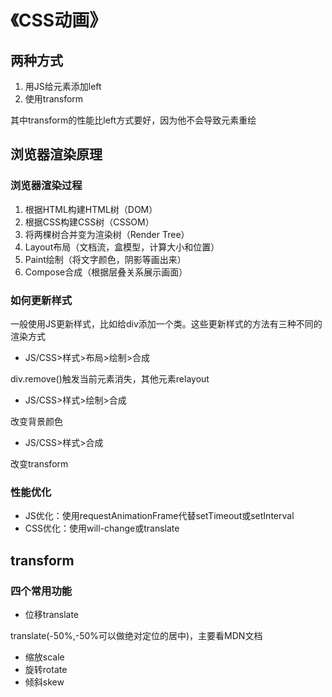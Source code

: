 # 《CSS动画》
## 两种方式
1. 用JS给元素添加left
2. 使用transform

其中transform的性能比left方式要好，因为他不会导致元素重绘
## 浏览器渲染原理
### 浏览器渲染过程
1. 根据HTML构建HTML树（DOM）
2. 根据CSS构建CSS树（CSSOM）
3. 将两棵树合并变为渲染树（Render Tree）
4. Layout布局（文档流，盒模型，计算大小和位置）
5. Paint绘制（将文字颜色，阴影等画出来）
6. Compose合成（根据层叠关系展示画面）
### 如何更新样式
一般使用JS更新样式，比如给div添加一个类。这些更新样式的方法有三种不同的渲染方式
* JS/CSS>样式>布局>绘制>合成

div.remove()触发当前元素消失，其他元素relayout
* JS/CSS>样式>绘制>合成

改变背景颜色
* JS/CSS>样式>合成

改变transform
### 性能优化
* JS优化：使用requestAnimationFrame代替setTimeout或setInterval
* CSS优化：使用will-change或translate
## transform
### 四个常用功能
* 位移translate

translate(-50%,-50%可以做绝对定位的居中)，主要看MDN文档
* 缩放scale
* 旋转rotate
* 倾斜skew